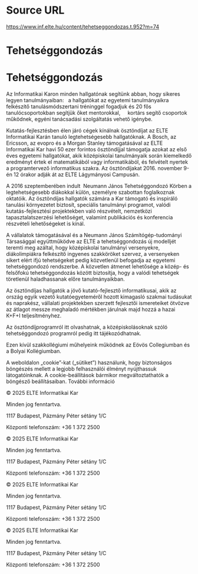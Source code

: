 # Source URL
https://www.inf.elte.hu/content/tehetseggondozas.t.952?m=74

# Tehetséggondozás
# Tehetséggondozás
Az Informatikai Karon minden hallgatónak segítünk abban, hogy sikeres legyen tanulmányaiban:   a hallgatókat az egyetemi tanulmányaikra felkészítő tanulásmódszertani tréninggel fogadjuk és 20 fős tanulócsoportokban segítjük őket mentorokkal,     kortárs segítő csoportok működnek, egyéni tanácsadási szolgáltatás vehető igénybe.

Kutatás-fejlesztésben élen járó cégek kínálnak ösztöndíjat az ELTE Informatikai Karán tanuló legtehetségesebb hallgatóknak. A Bosch, az Ericsson, az evopro és a Morgan Stanley támogatásával az ELTE Informatikai Kar havi 50 ezer forintos ösztöndíjjal támogatja azokat az első éves egyetemi hallgatókat, akik középiskolai tanulmányaik során kiemelkedő eredményt értek el matematikából vagy informatikából, és felvételt nyertek a programtervező informatikus szakra. Az ösztöndíjakat 2016. november 9-én 12 órakor adják át az ELTE Lágymányosi Campusán.

A 2016 szeptemberében indult  Neumann János Tehetséggondozó Körben a legtehetségesebb diákokkal külön, személyre szabottan foglalkoznak oktatóik. Az ösztöndíjas hallgatók számára a Kar támogató és inspiráló tanulási környezetet biztosít, speciális tanulmányi programot, valódi kutatás-fejlesztési projektekben való részvételt, nemzetközi tapasztalatszerzési lehetőséget, valamint publikációs és konferencia részvételi lehetőségeket is kínál.

A vállalatok támogatásával és a Neumann János Számítógép-tudományi Társasággal együttműködve az ELTE a tehetséggondozás új modelljét teremti meg azáltal, hogy középiskolai tanulmányi versenyekre, diákolimpiákra felkészítő ingyenes szakköröket szervez, a versenyeken sikert elért ifjú tehetségeket pedig közvetlenül befogadja az egyetemi tehetséggondozó rendszerbe. A közvetlen átmenet lehetősége a közép- és felsőfokú tehetséggondozás között biztosítja, hogy a valódi tehetségek töretlenül haladhassanak előre tanulmányaikban.

Az ösztöndíjas hallgatók a jövő kutató-fejlesztő informatikusai, akik az ország egyik vezető kutatóegyeteméről hozott kimagasló szakmai tudásukat és naprakész, vállalati projektekben szerzett fejlesztői ismereteiket ötvözve az átlagot messze meghaladó mértékben járulnak majd hozzá a hazai  K+F+I teljesítményhez.

Az ösztöndíjprogramról itt olvashatnak, a középiskolásoknak szóló tehetséggondozó programról pedig itt tájékozódhatnak.

Ezen kívül szakkollégiumi műhelyeink működnek az Eövös Collegiumban és a Bolyai Kollégiumban.

A weboldalon „cookie”-kat („sütiket”) használunk, hogy biztonságos böngészés mellett a legjobb felhasználói élményt nyújthassuk látogatóinknak. A cookie-beállítások bármikor megváltoztathatók a böngésző beállításaiban. További információ

© 2025 ELTE Informatikai Kar

Minden jog fenntartva.

1117 Budapest, Pázmány Péter sétány 1/C

Központi telefonszám: +36 1 372 2500

© 2025 ELTE Informatikai Kar

Minden jog fenntartva.

1117 Budapest, Pázmány Péter sétány 1/C

Központi telefonszám: +36 1 372 2500

© 2025 ELTE Informatikai Kar

Minden jog fenntartva.

1117 Budapest, Pázmány Péter sétány 1/C

Központi telefonszám: +36 1 372 2500

© 2025 ELTE Informatikai Kar

Minden jog fenntartva.

1117 Budapest, Pázmány Péter sétány 1/C

Központi telefonszám: +36 1 372 2500